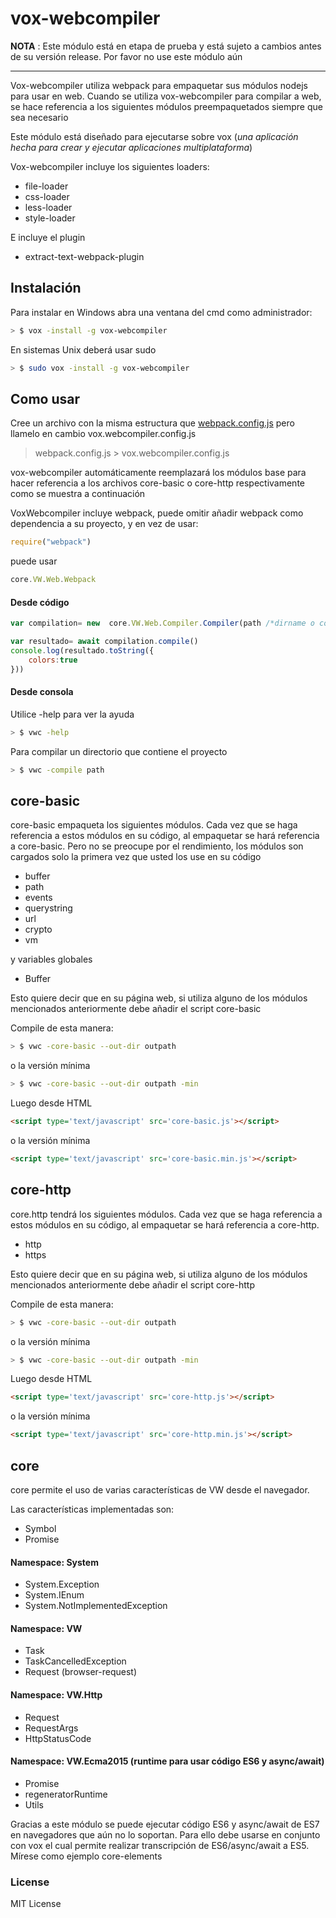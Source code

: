 
# vox-webcompiler


**NOTA** : Este módulo está en etapa de prueba y está sujeto a cambios antes de su versión release. Por favor no use este módulo aún


** **

Vox-webcompiler utiliza webpack para empaquetar sus módulos nodejs para usar en web.
Cuando se utiliza vox-webcompiler para compilar a web, se hace referencia a los siguientes módulos preempaquetados siempre que sea necesario

Este módulo está diseñado para ejecutarse sobre vox (*una aplicación hecha para crear y ejecutar aplicaciones multiplataforma*)

Vox-webcompiler incluye los siguientes loaders:

* file-loader
* css-loader
* less-loader
* style-loader

E incluye el plugin

* extract-text-webpack-plugin

## Instalación

Para instalar en Windows abra una ventana del cmd como administrador:
```sh
> $ vox -install -g vox-webcompiler
```

En sistemas Unix deberá usar sudo
```sh
> $ sudo vox -install -g vox-webcompiler
```


## Como usar

Cree un archivo con la misma estructura que [webpack.config.js](https://webpack.github.io/docs/configuration.html) pero llamelo en cambio vox.webcompiler.config.js


> webpack.config.js > vox.webcompiler.config.js


vox-webcompiler automáticamente reemplazará los módulos base para hacer referencia a los archivos core-basic o core-http respectivamente como se muestra a continuación

VoxWebcompiler incluye webpack, puede omitir añadir webpack como dependencia a su proyecto, y en vez de usar: 

```javascript
require("webpack")
```

puede usar

```javascript
core.VW.Web.Webpack
```


#### Desde código

```javascript
var compilation= new  core.VW.Web.Compiler.Compiler(path /*dirname o configfile*/)}

var resultado= await compilation.compile()
console.log(resultado.toString({
	colors:true
}))
```

#### Desde consola

Utilice -help para ver la ayuda 
```sh
> $ vwc -help
```

Para compilar un directorio que contiene el proyecto
```sh
> $ vwc -compile path
```



## core-basic

core-basic empaqueta los siguientes módulos. Cada vez que se haga referencia a estos módulos en su código, al empaquetar se hará referencia a core-basic.
Pero no se preocupe por el rendimiento, los módulos son cargados solo la primera vez que usted los use en su código


* buffer
* path
* events
* querystring
* url
* crypto
* vm

y variables globales

* Buffer

Esto quiere decir que en su página web, si utiliza alguno de los módulos mencionados anteriormente debe añadir el script core-basic

Compile de esta manera:

```sh
> $ vwc -core-basic --out-dir outpath
```

o la versión mínima
```sh
> $ vwc -core-basic --out-dir outpath -min
```


Luego desde HTML
```html
<script type='text/javascript' src='core-basic.js'></script>
```

o la versión mínima

```html
<script type='text/javascript' src='core-basic.min.js'></script>
```



## core-http
core.http tendrá los siguientes módulos.  Cada vez que se haga referencia a estos módulos en su código, al empaquetar se hará referencia a core-http.

* http
* https

Esto quiere decir que en su página web, si utiliza alguno de los módulos mencionados anteriormente debe añadir el script core-http

Compile de esta manera:

```sh
> $ vwc -core-basic --out-dir outpath
```

o la versión mínima
```sh
> $ vwc -core-basic --out-dir outpath -min
```


Luego desde HTML
```html
<script type='text/javascript' src='core-http.js'></script>
```

o la versión mínima

```html
<script type='text/javascript' src='core-http.min.js'></script>
```


## core
core permite el uso de varias características de VW desde el navegador.

Las características implementadas son:

* Symbol
* Promise

#### Namespace: System 
* System.Exception
* System.IEnum
* System.NotImplementedException

#### Namespace: VW 
* Task
* TaskCancelledException
* Request (browser-request)

#### Namespace: VW.Http 
* Request
* RequestArgs
* HttpStatusCode

#### Namespace: VW.Ecma2015 (runtime para usar código ES6 y async/await)
* Promise
* regeneratorRuntime
* Utils


Gracias a este módulo se puede ejecutar código ES6 y async/await de ES7 en navegadores que aún no lo soportan. Para ello debe usarse en conjunto con vox el cual permite realizar transcripción de ES6/async/await a ES5. Mírese como ejemplo core-elements 



### License
MIT License



